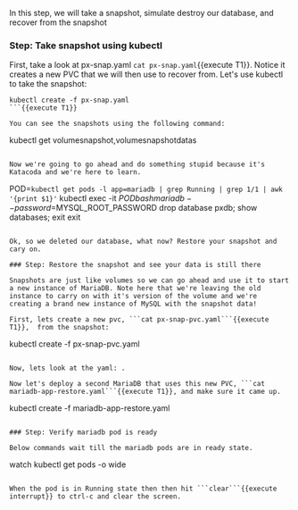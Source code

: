 In this step, we will take a snapshot, simulate destroy our database, and recover from the snapshot

### Step: Take snapshot using kubectl

First, take a look at px-snap.yaml ```cat px-snap.yaml```{{execute T1}}. Notice it creates a new PVC that we will then use to recover from. Let's use kubectl to take the snapshot:

```
kubectl create -f px-snap.yaml
```{{execute T1}}

You can see the snapshots using the following command:
```
kubectl get volumesnapshot,volumesnapshotdatas
```{{execute T1}}

Now we're going to go ahead and do something stupid because it's Katacoda and we're here to learn.

```
POD=`kubectl get pods -l app=mariadb | grep Running | grep 1/1 | awk '{print $1}'`
kubectl exec -it $POD bash
mariadb --password=$MYSQL_ROOT_PASSWORD
drop database pxdb;
show databases;
exit
exit
```{{execute T1}}

Ok, so we deleted our database, what now? Restore your snapshot and cary on.

### Step: Restore the snapshot and see your data is still there

Snapshots are just like volumes so we can go ahead and use it to start a new instance of MariaDB. Note here that we're leaving the old instance to carry on with it's version of the volume and we're creating a brand new instance of MySQL with the snapshot data!

First, lets create a new pvc, ```cat px-snap-pvc.yaml```{{execute T1}},  from the snapshot:
```
kubectl create -f px-snap-pvc.yaml
```{{execute T1}}

Now, lets look at the yaml: .

Now let's deploy a second MariaDB that uses this new PVC, ```cat mariadb-app-restore.yaml```{{execute T1}}, and make sure it came up.
```
kubectl create -f mariadb-app-restore.yaml
```{{execute T1}}

### Step: Verify mariadb pod is ready

Below commands wait till the mariadb pods are in ready state.
```
watch kubectl get pods -o wide
```{{execute T1}}

When the pod is in Running state then then hit ```clear```{{execute interrupt}} to ctrl-c and clear the screen.
